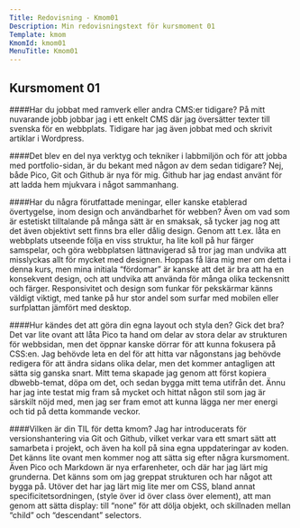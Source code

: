 ```yaml
---
Title: Redovisning - Kmom01
Description: Min redovisningstext för kursmoment 01
Template: kmom
KmomId: kmom01
MenuTitle: Kmom01
---
```


Kursmoment 01
-----------
####Har du jobbat med ramverk eller andra CMS:er tidigare?
På mitt nuvarande jobb jobbar jag i ett enkelt CMS där jag översätter texter
till svenska för en webbplats. Tidigare har jag även jobbat med och skrivit
artiklar i Wordpress.

####Det blev en del nya verktyg och tekniker i labbmiljön och för att jobba med portfolio-sidan, är du bekant med någon av dem sedan tidigare?
Nej, både Pico, Git och Github är nya för mig. Github har jag endast använt
för att ladda hem mjukvara i något sammanhang.

####Har du några förutfattade meningar, eller kanske etablerad övertygelse, inom design och användbarhet för webben?
Även om vad som är estetiskt tilltalande på många sätt är  en smaksak, så
tycker jag nog att det även objektivt sett finns bra eller dålig design. Genom
att t.ex. låta en webbplats utseende följa en viss struktur, ha lite koll på
hur färger samspelar, och göra webbplatsen lättnavigerad så tror jag man
undvika att misslyckas allt för mycket med designen. Hoppas få lära mig mer
om detta i denna kurs, men mina initiala “fördomar” är kanske att det är bra
att ha en konsekvent design, och att undvika att använda för många olika
teckensnitt och färger. Responsivitet och design som funkar för pekskärmar
känns väldigt viktigt, med tanke på hur stor andel som surfar med mobilen
eller surfplattan jämfört med desktop.

####Hur kändes det att göra din egna layout och styla den? Gick det bra?
Det var lite ovant att låta Pico ta hand om delar av stora delar av strukturen
för webbsidan, men det öppnar kanske dörrar för att kunna fokusera på CSS:en.
Jag behövde leta en del för att hitta var någonstans jag behövde redigera för
att ändra sidans olika delar, men det kommer antagligen att sätta sig ganska
snart.
Mitt tema skapade jag genom att först kopiera dbwebb-temat, döpa om det, och
sedan bygga mitt tema utifrån det. Ännu har jag inte testat mig fram så mycket
och hittat någon stil som jag är särskilt nöjd med, men jag ser fram emot att
kunna lägga ner mer energi och tid på detta kommande veckor.

####Vilken är din TIL för detta kmom?
Jag har introducerats för versionshantering via Git och Github, vilket verkar
vara ett smart sätt att samarbeta i projekt, och även ha koll på sina egna
uppdateringar av koden. Det känns lite ovant men kommer nog att sätta sig
efter några kursmoment. Även Pico och Markdown är nya erfarenheter, och där
har jag lärt mig grunderna. Det känns som om jag greppat strukturen och har
något att bygga på.
Utöver det har jag lärt mig lite mer om CSS, bland annat
specificitetsordningen, (style över id över class över element), att man genom
att sätta display: till “none” för att dölja objekt, och skillnaden mellan
“child” och “descendant” selectors.

